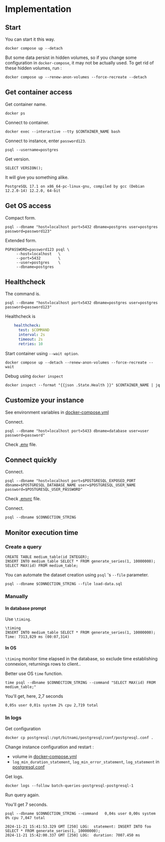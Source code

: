 # Implementation

## Start

You can start it this way.
```shell
docker compose up --detach
```

But some data persist in hidden volumes, so if you change some configuration in `docker-compose`, it may not be actually used. To get rid of these hidden volumes, run :
```shell
docker compose up --renew-anon-volumes --force-recreate --detach
```

## Get container access

Get container name.
```shell
docker ps
```

Connect to container.
```shell
docker exec --interactive --tty $CONTAINER_NAME bash
```

Connect to instance, enter `password123`.
```shell
psql --username=postgres
```

Get version.
```postgresql
SELECT VERSION();
```

It will give you something alike.
```text
PostgreSQL 17.1 on x86_64-pc-linux-gnu, compiled by gcc (Debian 12.2.0-14) 12.2.0, 64-bit
```

## Get OS access

Compact form.
```shell
psql --dbname "host=localhost port=5432 dbname=postgres user=postgres password=password123"
```

Extended form.
```shell
PGPASSWORD=password123 psql \
     --host=localhost   \
     --port=5432        \
     --user=postgres    \
     --dbname=postgres
```

## Healthcheck

The command is.
```postgresql
psql --dbname "host=localhost port=5432 dbname=postgres user=postgres password=password123"
```

Healthcheck is
```yaml
    healthcheck:
      test: $COMMAND
      interval: 2s
      timeout: 2s
      retries: 10
```

Start container using `--wait option`.
```shell
docker compose up --detach --renew-anon-volumes --force-recreate --wait
```

Debug using `docker inspect`
```shell
docker inspect --format "{{json .State.Health }}" $CONTAINER_NAME | jq
```

## Customize your instance

See environment variables in [docker-compose.yml](docker-compose.yml)

Connect.
```shell
psql --dbname "host=localhost port=5433 dbname=database user=user password=password"
```

Check [.env](.env) file.

## Connect quickly

Connect.
```shell
psql --dbname "host=localhost port=$POSTGRESQL_EXPOSED_PORT dbname=$POSTGRESQL_DATABASE_NAME user=$POSTGRESQL_USER_NAME password=$POSTGRESQL_USER_PASSWORD"
```

Check [.envrc](.envrc) file.

Connect.
```shell
psql --dbname $CONNECTION_STRING
```

## Monitor execution time

### Create a query

```postgresql
CREATE TABLE medium_table(id INTEGER);
INSERT INTO medium_table SELECT * FROM generate_series(1, 10000000);
SELECT MAX(id) FROM medium_table;
```

You can automate the dataset creation using `psql` 's `--file` parameter.
```shell
psql --dbname $CONNECTION_STRING --file load-data.sql
```

### Manually

#### In database prompt

Use `\timing`.
```postgresql
\timing
INSERT INTO medium_table SELECT * FROM generate_series(1, 10000000);
Time: 7313,829 ms (00:07,314)
```

#### In OS

`\timing` monitor time elapsed in the database, so exclude time establishing connexion, returnings rows to client..

Better use OS `time` function.
```shell
time psql --dbname $CONNECTION_STRING --command "SELECT MAX(id) FROM medium_table;"
```

You'll get, here, 2,7 seconds
```text
0,05s user 0,01s system 2% cpu 2,719 total
```

### In logs

Get configuration
```shell
docker cp postgresql:/opt/bitnami/postgresql/conf/postgresql.conf .    
```

Change instance configuration and restart :
- volume in [docker-compose.yml](docker-compose.yml)
- `log_min_duration_statement`, `log_min_error_statement`,  `log_statement` in [postgresql.conf](configuration/postgresql.conf)

Get logs.
```shell
docker logs --follow batch-queries-postgresql-postgresql-1
```

Run query again.

You'll get 7 seconds.
```shell
psql --dbname $CONNECTION_STRING --command   0,04s user 0,00s system 0% cpu 7,047 total

2024-11-21 15:41:53.329 GMT [250] LOG:  statement: INSERT INTO foo SELECT * FROM generate_series(1, 10000000);
2024-11-21 15:42:00.337 GMT [250] LOG:  duration: 7007.450 ms
```
